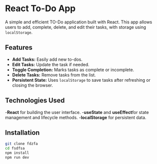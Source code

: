 # React To-Do App
A simple and efficient TO-Do application built with React.
This app allows users to add, complete, delete, and edit their tasks, with storage using `localStorage`.

## Features
- **Add Tasks:** Easily add new to-dos.
- **Edit Tasks:** Update the task if needed.
- **Toggle Completion:** Marks tasks as complete or incomplete.
- **Delete Tasks:** Remove tasks from the list.
- **Persistent State:** Uses `localStorage` to save tasks after refreshing or closing the browser.

## Technologies Used
-**React** for building the user interface.
-**useState** and **useEffect**for state management and lifecycle methods.
-**localStorage** for persistent data.

## Installation

```bash
git clone fdzfa
cd fsdfsa
npm install
npm run dev